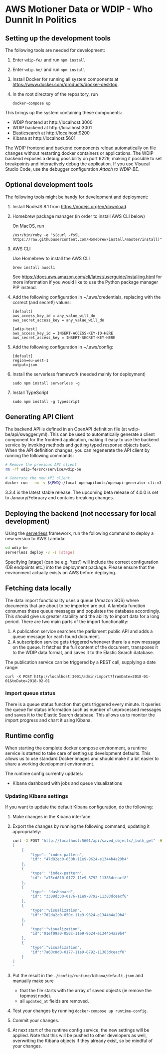 # AWS Motioner Data or WDIP - Who Dunnit In Politics

## Setting up the development tools

The following tools are needed for development:

1. Enter ```wdip-fe/``` and run ```npm install```

1. Enter ```wdip-be/``` and run ```npm install```

1. Install Docker for running all system components at https://www.docker.com/products/docker-desktop. 

1. In the root directory of the repository, run

    ```docker-compose up```

This brings up the system containing these components:

* WDIP frontend at http://localhost:3000
* WDIP backend at http://localhost:3001
* Elasticsearch at http://localhost:9200
* Kibana at http://localhost:5601

The WDIP frontend and backend components reload automatically on file changes without restarting docker containers or applications. The WDIP backend exposes a debug possibility on port 9229, making it possible to set breakpoints and interactively debug the application. If you use Visueal Studio Code, use the debugger configuration _Attach to WDIP-BE_.

## Optional development tools

The following tools might be handy for development and deployment:

1. Install NodeJS 8.1 from https://nodejs.org/en/download.

1. Homebrew package manager (in order to install AWS CLI below)

    On MacOS, run

    ```/usr/bin/ruby -e "$(curl -fsSL https://raw.githubusercontent.com/Homebrew/install/master/install)"```

1. AWS CLI

    Use Homebrew to install the AWS CLI

    ```brew install awscli```

    See https://docs.aws.amazon.com/cli/latest/userguide/installing.html for more information if you would like to use the Python package manager PIP instead.

1. Add the following configuration in ~/.aws/credentials, replacing with the correct (and secret!) values:

    ```text
    [default]
    aws_access_key_id = any_value_will_do
    aws_secret_access_key = any_value_will_do

    [wdip-test]
    aws_access_key_id = INSERT-ACCESS-KEY-ID-HERE
    aws_secret_access_key = INSERT-SECRET-KEY-HERE
    ```

2. Add the following configuration in ~/.aws/config:

    ```text
    [default]
    region=eu-west-1
    output=json
    ```

1. Install the serverless framework (needed mainly for deployment)

    ```sudo npm install serverless -g```

1. Install TypeScript

    ```sudo npm install -g typescript```

## Generating API Client

The backend API is defined in an OpenAPI definition file (at wdip-be/api/swagger.yml). This can be used to automatically generate a client component for the frontend application, making it easy to use the backend service by invoking methods and getting typed response objects back. When the API definition changes, you can regenerate the API client by running the following commands:

```bash
# Remove the previous API client
rm -rf wdip-fe/src/service/wdip-be

# Generate the new API client
docker run --rm -v ${PWD}:/local openapitools/openapi-generator-cli:v3.3.4 generate -i /local/wdip-be/src/api/swagger.yml -g typescript-fetch -o /local/wdip-fe/src/service/wdip-be
```
3.3.4 is the latest stable release. The upcoming beta release of 4.0.0 is set to Janaury/February and contains breaking changes. 

## Deploying the backend (not necessary for local development)

Using the [serverless](https://www.serverless.com) framework, run the following command to deploy a new version to AWS Lambda:

```bash
cd wdip-be
serverless deploy -v -s [stage]
```

Specifying [stage] (can be e.g. 'test') will include the correct configuration (DB endpoints etc.) into the deployment package. Please ensure that the environment actually exists on AWS before deploying.

## Fetching data locally

The data import functionality uses a queue (Amazon SQS) where documents that are about to be imported are put. A lambda function consumes these queue messages and populates the database accordingly. This should give us greater stability and the ability to import data for a long period. There are two main parts of the import functionality:

1. A publication service searches the parliament public API and adds a queue message for each found document.
1. A subscription service gets triggered whenever there is a new message on the queue. It fetches the full content of the document, transposes it to the WDIP data format, and saves it to the Elastic Search database.

The publication service can be triggered by a REST call, supplying a date range:

    curl -X POST http://localhost:3001/admin/import?fromDate=2018-01-01&toDate=2018-02-01

### Import queue status

There is a queue status function that gets triggered every minute. It queries the queue for status information such as number of unprocessed messages and saves it to the Elastic Search database. This allows us to monitor the import progress and chart it using Kibana.

## Runtime config

When starting the complete docker compose environment, a runtime service is started to take care of setting up development defaults. This allows us to use standard Docker images and should make it a bit easier to share a working development environment.

The runtime config currently updates:

* Kibana dashboard with jobs and queue visualizations

### Updating Kibana settings

If you want to update the default Kibana configuration, do the following:

1. Make changes in the Kibana interface
1. Export the changes by running the following command, updating it appropriately:

    ```bash
    curl -X POST "http://localhost:5601/api/saved_objects/_bulk_get" -H 'kbn-xsrf: true' -H 'Content-Type: application/json' -d'
    [
        {
            "type": "index-pattern",
            "id": "47d82ec0-050b-11e9-9624-e1344b4a29b4"
        },
        {
            "type": "index-pattern",
            "id": "a75cd810-0172-11e9-8792-11383dceacf8"
        },
        {
            "type": "dashboard",
            "id": "3389d330-0176-11e9-8792-11383dceacf8"
        },
        {
            "type":"visualization",
            "id":"7d2da2c0-050c-11e9-9624-e1344b4a29b4"
        },
        {
            "type":"visualization",
            "id":"01ef09a0-050c-11e9-9624-e1344b4a29b4"
        },
        {
            "type":"visualization",
            "id":"7a60c8d0-0177-11e9-8792-11383dceacf8"
        }
    ]
    '
    ```

1. Put the result in the `./config/runtime/kibana/default.json` and manually make sure
    * that the file starts with the array of saved objects (ie remove the topmost node).
    * all `updated_at` fields are removed.
1. Test your changes by running `docker-compose up runtime-config`.
1. Commit your changes.
1. At next start of the runtime config service, the new settings will be applied. Note that this will be pushed to other developers as well, overwriting the Kibana objects if they already exist, so be mindful of your changes.
